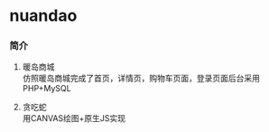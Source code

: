 # nuandao
### 简介

1. 暖岛商城   
	仿照暖岛商城完成了首页，详情页，购物车页面，登录页面后台采用PHP+MySQL

2. 贪吃蛇     
	用CANVAS绘图+原生JS实现
